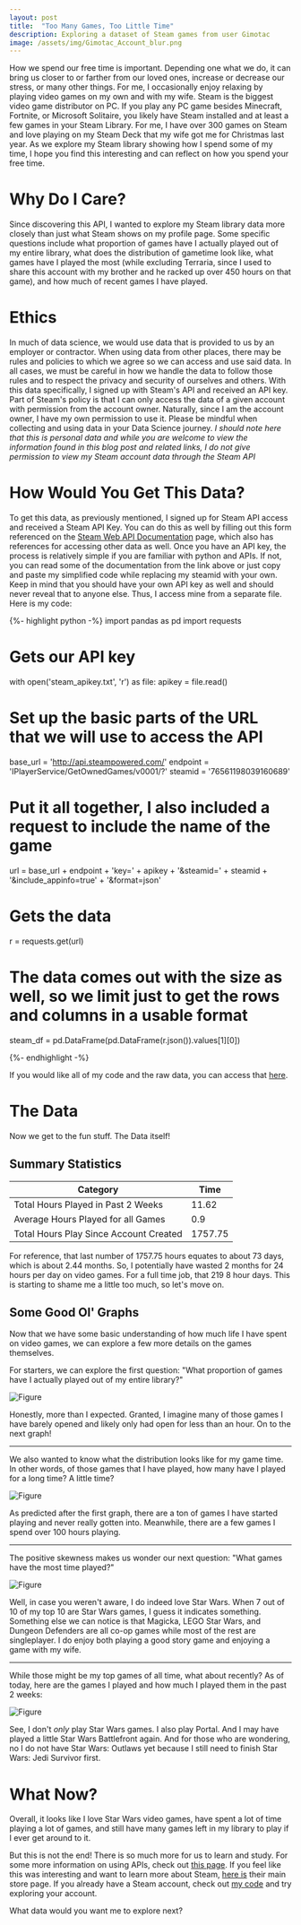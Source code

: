 ```yaml
---
layout: post
title:  "Too Many Games, Too Little Time"
description: Exploring a dataset of Steam games from user Gimotac
image: /assets/img/Gimotac_Account_blur.png
---
```

<p class="intro"><span class="dropcap">H</span>ow we spend our free time is important. Depending one what we do, it can bring us closer to or farther from our loved ones, increase or decrease our stress, or many other things. For me, I occasionally enjoy relaxing by playing video games on my own and with my wife. Steam is the biggest video game distributor on PC. If you play any PC game besides Minecraft, Fortnite, or Microsoft Solitaire, you likely have Steam installed and at least a few games in your Steam Library. For me, I have over 300 games on Steam and love playing on my Steam Deck that my wife got me for Christmas last year. As we explore my Steam library showing how I spend some of my time, I hope you find this interesting and can reflect on how you spend your free time.</p>

# Why Do I Care?
Since discovering this API, I wanted to explore my Steam library data more closely than just what Steam shows on my profile page. Some specific questions include what proportion of games have I actually played out of my entire library, what does the distribution of gametime look like, what games have I played the most (while excluding Terraria, since I used to share this account with my brother and he racked up over 450 hours on that game), and how much of recent games I have played.

# Ethics
In much of data science, we would use data that is provided to us by an employer or contractor. When using data from other places, there may be rules and policies to which we agree so we can access and use said data. In all cases, we must be careful in how we handle the data to follow those rules and to respect the privacy and security of ourselves and others. With this data specifically, I signed up with Steam's API and received an API key. Part of Steam's policy is that I can only access the data of a given account with permission from the account owner. Naturally, since I am the account owner, I have my own permission to use it. Please be mindful when collecting and using data in your Data Science journey.
*I should note here that this is personal data and while you are welcome to view the information found in this blog post and related links, I do not give permission to view my Steam account data through the Steam API*

# How Would You Get This Data?
To get this data, as previously mentioned, I signed up for Steam API access and received a Steam API Key. You can do this as well by filling out this form referenced on the [Steam Web API Documentation](https://steamcommunity.com/dev) page, which also has references for accessing other data as well. Once you have an API key, the process is relatively simple if you are familiar with python and APIs. If not, you can read some of the documentation from the link above or just copy and paste my simplified code while replacing my steamid with your own. Keep in mind that you should have your own API key as well and should never reveal that to anyone else. Thus, I access mine from a separate file. Here is my code:

{%- highlight python -%}
import pandas as pd
import requests

# Gets our API key
with open('steam_apikey.txt', 'r') as file:
    apikey = file.read()

# Set up the basic parts of the URL that we will use to access the API
base_url = 'http://api.steampowered.com/'
endpoint = 'IPlayerService/GetOwnedGames/v0001/?'
steamid = '76561198039160689'

# Put it all together, I also included a request to include the name of the game
url = base_url + endpoint + 'key=' + apikey + '&steamid=' + steamid + '&include_appinfo=true' + '&format=json'

# Gets the data
r = requests.get(url)

# The data comes out with the size as well, so we limit just to get the rows and columns in a usable format
steam_df = pd.DataFrame(pd.DataFrame(r.json()).values[1][0])

{%- endhighlight -%}

If you would like all of my code and the raw data, you can access that [here](https://github.com/DerebeWalton/Steam-Data.git).

# The Data
Now we get to the fun stuff. The Data itself!

## Summary Statistics

| Category                              | Time      |
| ------------------------------------- | --------- |
| Total Hours Played in Past 2 Weeks    | 11.62     |
| Average Hours Played for all Games    | 0.9       |
| Total Hours Play Since Account Created| 1757.75   | 

For reference, that last number of 1757.75 hours equates to about 73 days, which is about 2.44 months. So, I potentially have wasted 2 months for 24 hours per day on video games. For a full time job, that 219 8 hour days. This is starting to shame me a little too much, so let's move on. 

## Some Good Ol' Graphs
Now that we have some basic understanding of how much life I have spent on video games, we can explore a few more details on the games themselves.

For starters, we can explore the first question: "What proportion of games have I actually played out of my entire library?"

![Figure]({{site.url}}/{{site.baseurl}}/assets/img/steam_proportions.png)

Honestly, more than I expected. Granted, I imagine many of those games I have barely opened and likely only had open for less than an hour. On to the next graph!

---

We also wanted to know what the distribution looks like for my game time. In other words, of those games that I have played, how many have I played for a long time? A little time?

![Figure]({{site.url}}/{{site.baseurl}}/assets/img/steam_time_played.png)

As predicted after the first graph, there are a ton of games I have started playing and never really gotten into. Meanwhile, there are a few games I spend over 100 hours playing.

---

The positive skewness makes us wonder our next question: "What games have the most time played?"

![Figure]({{site.url}}/{{site.baseurl}}/assets/img/steam_top_10.png)

Well, in case you weren't aware, I do indeed love Star Wars. When 7 out of 10 of my top 10 are Star Wars games, I guess it indicates something. Something else we can notice is that Magicka, LEGO Star Wars, and Dungeon Defenders are all co-op games while most of the rest are singleplayer. I do enjoy both playing a good story game and enjoying a game with my wife.

---

While those might be my top games of all time, what about recently? As of today, here are the games I played and how much I played them in the past 2 weeks:

![Figure]({{site.url}}/{{site.baseurl}}/assets/img/steam_2weeks.png)

See, I don't *only* play Star Wars games. I also play Portal. And I may have played a little Star Wars Battlefront again. And for those who are wondering, no I do not have Star Wars: Outlaws yet because I still need to finish Star Wars: Jedi Survivor first. 


# What Now?

Overall, it looks like I love Star Wars video games, have spent a lot of time playing a lot of games, and still have many games left in my library to play if I ever get around to it.

But this is not the end! There is so much more for us to learn and study. For some more information on using APIs, check out [this page](https://www.dataquest.io/blog/python-api-tutorial/). If you feel like this was interesting and want to learn more about Steam, [here is](https://store.steampowered.com/) their main store page. If you already have a Steam account, check out [my code](https://github.com/DerebeWalton/Steam-Data.git) and try exploring your account.

What data would you want me to explore next?
